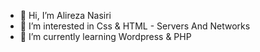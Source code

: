 - 👋 Hi, I’m Alireza Nasiri
- 👀 I’m interested in Css & HTML - Servers And Networks
- 🌱 I’m currently learning Wordpress & PHP
